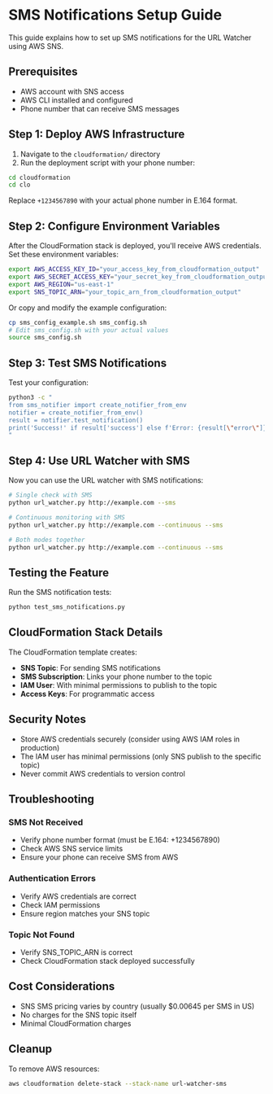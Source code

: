 # SMS Notifications Setup Guide

This guide explains how to set up SMS notifications for the URL Watcher using AWS SNS.

## Prerequisites

- AWS account with SNS access
- AWS CLI installed and configured
- Phone number that can receive SMS messages

## Step 1: Deploy AWS Infrastructure

1. Navigate to the `cloudformation/` directory
2. Run the deployment script with your phone number:

```bash
cd cloudformation
cd clo
```

Replace `+1234567890` with your actual phone number in E.164 format.

## Step 2: Configure Environment Variables

After the CloudFormation stack is deployed, you'll receive AWS credentials. Set these environment variables:

```bash
export AWS_ACCESS_KEY_ID="your_access_key_from_cloudformation_output"
export AWS_SECRET_ACCESS_KEY="your_secret_key_from_cloudformation_output"  
export AWS_REGION="us-east-1"
export SNS_TOPIC_ARN="your_topic_arn_from_cloudformation_output"
```

Or copy and modify the example configuration:

```bash
cp sms_config_example.sh sms_config.sh
# Edit sms_config.sh with your actual values
source sms_config.sh
```

## Step 3: Test SMS Notifications

Test your configuration:

```bash
python3 -c "
from sms_notifier import create_notifier_from_env
notifier = create_notifier_from_env()
result = notifier.test_notification()
print('Success!' if result['success'] else f'Error: {result[\"error\"]}')
"
```

## Step 4: Use URL Watcher with SMS

Now you can use the URL watcher with SMS notifications:

```bash
# Single check with SMS
python url_watcher.py http://example.com --sms

# Continuous monitoring with SMS
python url_watcher.py http://example.com --continuous --sms

# Both modes together
python url_watcher.py http://example.com --continuous --sms
```

## Testing the Feature

Run the SMS notification tests:

```bash
python test_sms_notifications.py
```

## CloudFormation Stack Details

The CloudFormation template creates:

- **SNS Topic**: For sending SMS notifications
- **SMS Subscription**: Links your phone number to the topic
- **IAM User**: With minimal permissions to publish to the topic
- **Access Keys**: For programmatic access

## Security Notes

- Store AWS credentials securely (consider using AWS IAM roles in production)
- The IAM user has minimal permissions (only SNS publish to the specific topic)
- Never commit AWS credentials to version control

## Troubleshooting

### SMS Not Received
- Verify phone number format (must be E.164: +1234567890)
- Check AWS SNS service limits
- Ensure your phone can receive SMS from AWS

### Authentication Errors
- Verify AWS credentials are correct
- Check IAM permissions
- Ensure region matches your SNS topic

### Topic Not Found
- Verify SNS_TOPIC_ARN is correct
- Check CloudFormation stack deployed successfully

## Cost Considerations

- SNS SMS pricing varies by country (usually $0.00645 per SMS in US)
- No charges for the SNS topic itself
- Minimal CloudFormation charges

## Cleanup

To remove AWS resources:

```bash
aws cloudformation delete-stack --stack-name url-watcher-sms
```